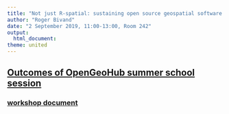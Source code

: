 ```yaml
---
title: "Not just R-spatial: sustaining open source geospatial software stacks"
author: "Roger Bivand"
date: "2 September 2019, 11:00-13:00, Room 242"
output: 
  html_document:
theme: united
---
```


## [Outcomes of OpenGeoHub summer school session](https://rsbivand.github.io/geostat19_talk/Discuss_issue_drafts.html)

### [workshop document](https://rsbivand.github.io/geostat19_talk/geostat_bivand_19.html)

